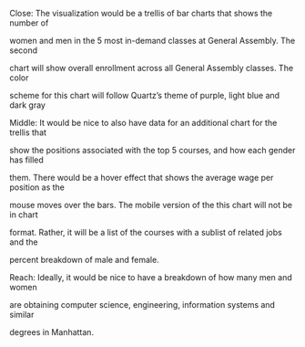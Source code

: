 Close: The visualization would be a trellis of bar charts that shows the number of 

women and men in the 5 most in-demand classes at General Assembly. The second 

chart will show overall enrollment across all General Assembly classes. The color 

scheme for this chart will follow Quartz’s theme of purple, light blue and dark gray



Middle: It would be nice to also have data for an additional chart for the trellis that 

show the positions associated with the top 5 courses, and how each gender has filled 

them. There would be a hover effect that shows the average wage per position as the 

mouse moves over the bars. The mobile version of the this chart will not be in chart 

format. Rather, it will be a list of the courses with a sublist of related jobs and the 

percent breakdown of male and female.



Reach: Ideally, it would be nice to have a breakdown of how many men and women 

are obtaining computer science, engineering, information systems and similar 

degrees in Manhattan.